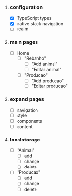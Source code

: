 1. ### configuration

   - [x] TypeScript types
   - [x] native stack navigation
   - [ ] realm

2. ### main pages

   - [ ] Home
      - [ ] "Rebanho"
         - [ ] "Add animal"
         - [ ] "Editar animal"
      - [ ] "Producao"
         - [ ] "Add producao"
         - [ ] "Editar producao"

3. ### expand pages

   - [ ] navigation
   - [ ] style
   - [ ] components
   - [ ] content

4. ### localstorage

   - [ ] "Animal"
      - [ ] add
      - [ ] change
      - [ ] delete
   - [ ] "Producao"
      - [ ] add
      - [ ] change
      - [ ] delete